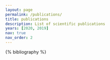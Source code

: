 ```yaml
---
layout: page
permalink: /publications/
title: publications
description: List of scientific publications
years: [2020, 2019]
nav: true
nav_order: 2
---
```


<!-- _pages/publications.md -->
<div class="publications">

{% bibliography %}

</div>
